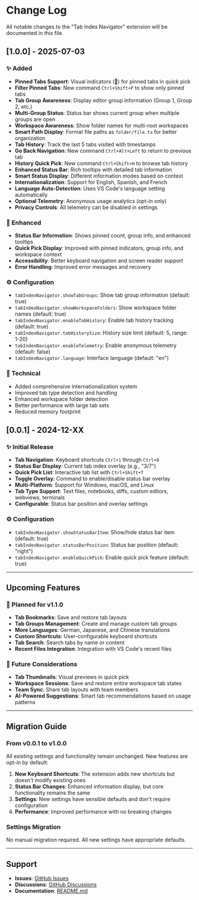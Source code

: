 # Change Log

All notable changes to the "Tab Index Navigator" extension will be documented in this file.

## [1.0.0] - 2025-07-03

### ✨ Added
- **Pinned Tabs Support**: Visual indicators (📌) for pinned tabs in quick pick
- **Filter Pinned Tabs**: New command `Ctrl+Shift+P` to show only pinned tabs
- **Tab Group Awareness**: Display editor group information (Group 1, Group 2, etc.)
- **Multi-Group Status**: Status bar shows current group when multiple groups are open
- **Workspace Awareness**: Show folder names for multi-root workspaces
- **Smart Path Display**: Format file paths as `folder/file.ts` for better organization
- **Tab History**: Track the last 5 tabs visited with timestamps
- **Go Back Navigation**: New command `Ctrl+Alt+Left` to return to previous tab
- **History Quick Pick**: New command `Ctrl+Shift+H` to browse tab history
- **Enhanced Status Bar**: Rich tooltips with detailed tab information
- **Smart Status Display**: Different information modes based on context
- **Internationalization**: Support for English, Spanish, and French
- **Language Auto-Detection**: Uses VS Code's language setting automatically
- **Optional Telemetry**: Anonymous usage analytics (opt-in only)
- **Privacy Controls**: All telemetry can be disabled in settings

### 🎨 Enhanced
- **Status Bar Information**: Shows pinned count, group info, and enhanced tooltips
- **Quick Pick Display**: Improved with pinned indicators, group info, and workspace context
- **Accessibility**: Better keyboard navigation and screen reader support
- **Error Handling**: Improved error messages and recovery

### ⚙️ Configuration
- `tabIndexNavigator.showTabGroups`: Show tab group information (default: true)
- `tabIndexNavigator.showWorkspaceFolders`: Show workspace folder names (default: true)
- `tabIndexNavigator.enableTabHistory`: Enable tab history tracking (default: true)
- `tabIndexNavigator.tabHistorySize`: History size limit (default: 5, range: 1-20)
- `tabIndexNavigator.enableTelemetry`: Enable anonymous telemetry (default: false)
- `tabIndexNavigator.language`: Interface language (default: "en")

### 🔧 Technical
- Added comprehensive internationalization system
- Improved tab type detection and handling
- Enhanced workspace folder detection
- Better performance with large tab sets
- Reduced memory footprint

## [0.0.1] - 2024-12-XX

### ✨ Initial Release
- **Tab Navigation**: Keyboard shortcuts `Ctrl+1` through `Ctrl+9`
- **Status Bar Display**: Current tab index overlay (e.g., "3/7")
- **Quick Pick List**: Interactive tab list with `Ctrl+Shift+T`
- **Toggle Overlay**: Command to enable/disable status bar overlay
- **Multi-Platform**: Support for Windows, macOS, and Linux
- **Tab Type Support**: Text files, notebooks, diffs, custom editors, webviews, terminals
- **Configurable**: Status bar position and overlay settings

### ⚙️ Configuration
- `tabIndexNavigator.showStatusBarItem`: Show/hide status bar item (default: true)
- `tabIndexNavigator.statusBarPosition`: Status bar position (default: "right")
- `tabIndexNavigator.enableQuickPick`: Enable quick pick feature (default: true)

---

## Upcoming Features

### 🔮 Planned for v1.1.0
- **Tab Bookmarks**: Save and restore tab layouts
- **Tab Groups Management**: Create and manage custom tab groups
- **More Languages**: German, Japanese, and Chinese translations
- **Custom Shortcuts**: User-configurable keyboard shortcuts
- **Tab Search**: Search tabs by name or content
- **Recent Files Integration**: Integration with VS Code's recent files

### 🔮 Future Considerations
- **Tab Thumbnails**: Visual previews in quick pick
- **Workspace Sessions**: Save and restore entire workspace tab states
- **Team Sync**: Share tab layouts with team members
- **AI-Powered Suggestions**: Smart tab recommendations based on usage patterns

---

## Migration Guide

### From v0.0.1 to v1.0.0

All existing settings and functionality remain unchanged. New features are opt-in by default:

1. **New Keyboard Shortcuts**: The extension adds new shortcuts but doesn't modify existing ones
2. **Status Bar Changes**: Enhanced information display, but core functionality remains the same
3. **Settings**: New settings have sensible defaults and don't require configuration
4. **Performance**: Improved performance with no breaking changes

### Settings Migration
No manual migration required. All new settings have appropriate defaults.

---

## Support

- **Issues**: [GitHub Issues](https://github.com/your-username/tab-index-navigator/issues)
- **Discussions**: [GitHub Discussions](https://github.com/your-username/tab-index-navigator/discussions)
- **Documentation**: [README.md](README.md)